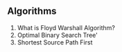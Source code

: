 ## Algorithms

1. What is Floyd Warshall Algorithm?
2. Optimal Binary Search Tree'
3. Shortest Source Path First
